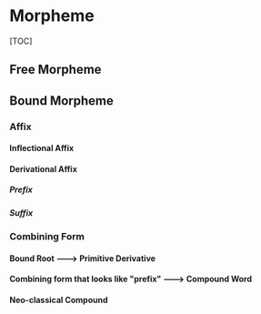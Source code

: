 # Morpheme

[TOC]



## Free Morpheme



## Bound Morpheme



### Affix

#### Inflectional Affix



#### Derivational Affix

##### Prefix



##### Suffix



### Combining Form

#### Bound Root	--->	Primitive Derivative



#### Combining form that looks like "prefix"	--->	Compound Word



#### Neo-classical Compound

